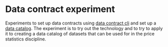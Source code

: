 # Data contract experiment

Experiments to set up data contracts using [data contract cli](https://cli.datacontract.com/) and set up a [data catalog](https://datacontract.com/examples/index.html). The experiment is to try out the technology and to try to apply it to creating a data catalog of datasets that can be used for in the price statistics discipline. 